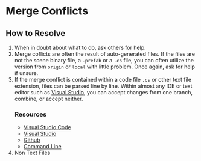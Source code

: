 # Merge Conflicts
## How to Resolve
1. When in doubt about what to do, ask others for help.
2. Merge coflicts are often the result of auto-generated files. If the files are not the scene binary file, a `.prefab` or a `.cs` file, you can often utilize the version from `origin` or `local` with little problem. Once again, ask for help if unsure.
3. If the merge conflict is contained within a code file `.cs` or other text file extension, files can be parsed line by line. Within almost any IDE or text editor such as [Visual Studio](https://code.visualstudio.com/), you can accept changes from one branch, combine, or accept neither.
   ### Resources
     - [Visual Studio Code](https://code.visualstudio.com/docs/sourcecontrol/overview)
     - [Visual Studio](https://learn.microsoft.com/en-us/visualstudio/version-control/git-resolve-conflicts?view=vs-2022)
     - [Github](https://docs.github.com/en/pull-requests/collaborating-with-pull-requests/addressing-merge-conflicts/resolving-a-merge-conflict-on-github)
     - [Command Line](https://docs.github.com/en/pull-requests/collaborating-with-pull-requests/addressing-merge-conflicts/resolving-a-merge-conflict-using-the-command-line)
 4. Non Text Files
        
